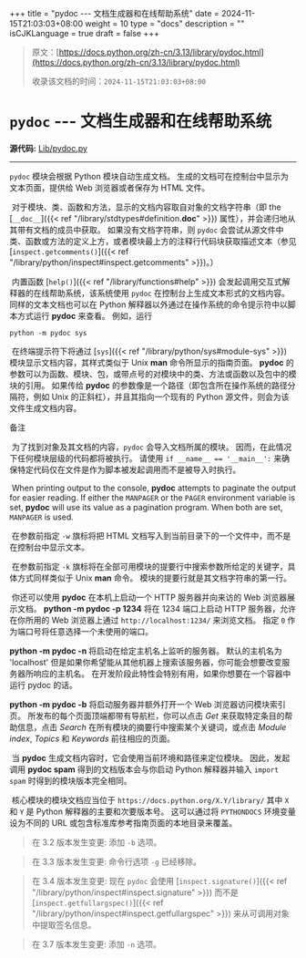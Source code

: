 +++
title = "pydoc --- 文档生成器和在线帮助系统"
date = 2024-11-15T21:03:03+08:00
weight = 10
type = "docs"
description = ""
isCJKLanguage = true
draft = false
+++

> 原文：[https://docs.python.org/zh-cn/3.13/library/pydoc.html](https://docs.python.org/zh-cn/3.13/library/pydoc.html)
>
> 收录该文档的时间：`2024-11-15T21:03:03+08:00`

# `pydoc` --- 文档生成器和在线帮助系统

**源代码:** [Lib/pydoc.py](https://github.com/python/cpython/tree/3.13/Lib/pydoc.py)

------

`pydoc` 模块会根据 Python 模块自动生成文档。 生成的文档可在控制台中显示为文本页面，提供给 Web 浏览器或者保存为 HTML 文件。

​	对于模块、类、函数和方法，显示的文档内容取自对象的文档字符串（即 the [`__doc__`]({{< ref "/library/stdtypes#definition.__doc__" >}}) 属性），并会递归地从其带有文档的成员中获取。 如果没有文档字符串，则 `pydoc` 会尝试从源文件中类、函数或方法的定义上方，或者模块最上方的注释行代码块获取描述文本（参见 [`inspect.getcomments()`]({{< ref "/library/python/inspect#inspect.getcomments" >}})。）

​	内置函数 [`help()`]({{< ref "/library/functions#help" >}}) 会发起调用交互式解释器的在线帮助系统，该系统使用 `pydoc` 在控制台上生成文本形式的文档内容。 同样的文本文档也可以在 Python 解释器以外通过在操作系统的命令提示符中以脚本方式运行 **pydoc** 来查看。 例如，运行

```
python -m pydoc sys
```

​	在终端提示符下将通过 [`sys`]({{< ref "/library/python/sys#module-sys" >}}) 模块显示文档内容，其样式类似于 Unix **man** 命令所显示的指南页面。 **pydoc** 的参数可以为函数、模块、包，或带点号的对模块中的类、方法或函数以及包中的模块的引用。 如果传给 **pydoc** 的参数像是一个路径（即包含所在操作系统的路径分隔符，例如 Unix 的正斜杠），并且其指向一个现有的 Python 源文件，则会为该文件生成文档内容。

​备注
 

​	为了找到对象及其文档的内容，`pydoc` 会导入文档所属的模块。 因而，在此情况下任何模块层级的代码都将被执行。 请使用 `if __name__ == '__main__':` 来确保特定代码仅在文件是作为脚本被发起调用而不是被导入时执行。

​	When printing output to the console, **pydoc** attempts to paginate the output for easier reading. If either the `MANPAGER` or the `PAGER` environment variable is set, **pydoc** will use its value as a pagination program. When both are set, `MANPAGER` is used.

​	在参数前指定 `-w` 旗标将把 HTML 文档写入到当前目录下的一个文件中，而不是在控制台中显示文本。

​	在参数前指定 `-k` 旗标将在全部可用模块的提要行中搜索参数所给定的关键字，具体方式同样类似于 Unix **man** 命令。 模块的提要行就是其文档字符串的第一行。

​	你还可以使用 **pydoc** 在本机上启动一个 HTTP 服务器并向来访的 Web 浏览器展示文档。 **python -m pydoc -p 1234** 将在 1234 端口上启动 HTTP 服务器，允许在你所用的 Web 浏览器上通过 `http://localhost:1234/` 来浏览文档。 指定 `0` 作为端口号将任意选择一个未使用的端口。

**python -m pydoc -n <hostname>** 将启动在给定主机名上监听的服务器。 默认的主机名为 'localhost' 但是如果你希望能从其他机器上搜索该服务器，你可能会想要改变服务器所响应的主机名。 在开发阶段此特性会特别有用，如果你想要在一个容器中运行 pydoc 的话。

**python -m pydoc -b** 将启动服务器并额外打开一个 Web 浏览器访问模块索引页。 所发布的每个页面顶端都带有导航栏，你可以点击 *Get* 来获取特定条目的帮助信息，点击 *Search* 在所有模块的摘要行中搜索某个关键词，或点击 *Module index*, *Topics* 和 *Keywords* 前往相应的页面。

​	当 **pydoc** 生成文档内容时，它会使用当前环境和路径来定位模块。 因此，发起调用 **pydoc spam** 得到的文档版本会与你启动 Python 解释器并输入 `import spam` 时得到的模块版本完全相同。

​	核心模块的模块文档应当位于 `https://docs.python.org/X.Y/library/` 其中 `X` 和 `Y` 是 Python 解释器的主要和次要版本号。 这可以通过将 `PYTHONDOCS` 环境变量设为不同的 URL 或包含标准库参考指南页面的本地目录来覆盖。

> 在 3.2 版本发生变更: 添加 `-b` 选项。

> 在 3.3 版本发生变更: 命令行选项 `-g` 已经移除。

> 在 3.4 版本发生变更: 现在 `pydoc` 会使用 [`inspect.signature()`]({{< ref "/library/python/inspect#inspect.signature" >}}) 而不是 [`inspect.getfullargspec()`]({{< ref "/library/python/inspect#inspect.getfullargspec" >}}) 来从可调用对象中提取签名信息。

> 在 3.7 版本发生变更: 添加 `-n` 选项。
